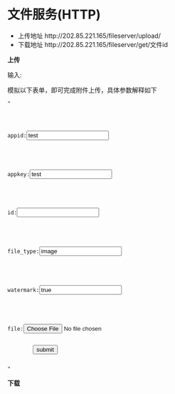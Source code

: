# 文件服务(HTTP)

<ul>
<li>上传地址 http://202.85.221.165/fileserver/upload/</li>
<li>下载地址 http://202.85.221.165/fileserver/get/文件id</li>
</ul>

<b>上传</b>
<p>输入:</p>
<p>模拟以下表单，即可完成附件上传，具体参数解释如下</p>
<pre><code>"
<form action="http://localhost:8000/fileserver/upload/" method="POST" enctype="multipart/form-data" >
        <!-- 应用名,由后台注册提供 -->
        <p>appid:<input type="text" name="appid" value="test"/></p>
        <!-- 应用名对应的开发者许可,由后台注册提供-->
        <p>appkey:<input type="text" name="appkey" value="test"/></p>
        <!-- 如果需要更新附件，则需指明id，新增时此参数为空即可 -->
        <p>id:<input type="text" name="id" value="" /></p>
        <!-- 附件类型，file / image 文件或 image，默认 image -->
        <p>file_type:<input type="text" name="file_type" value="image" /></p>
        <!-- # 是否加水印, 如果 file_type=image 则默认 true,可选值 true / false -->
        <p>watermark:<input type="text" name="watermark" value="true" /></p>
        <!-- 附件 -->
        <p>file:<input type="file" name="file" /></p>
        <button type="submit">submit</button>
</form>
"</code></pre>

<b>下载</b>



